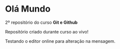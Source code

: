 # Olá Mundo
 2º repositório do curso **Git e Github**
 
 Repositório criado durante curso ao vivo!

 Testando o editor online para alteração na mensagem.
 
 
